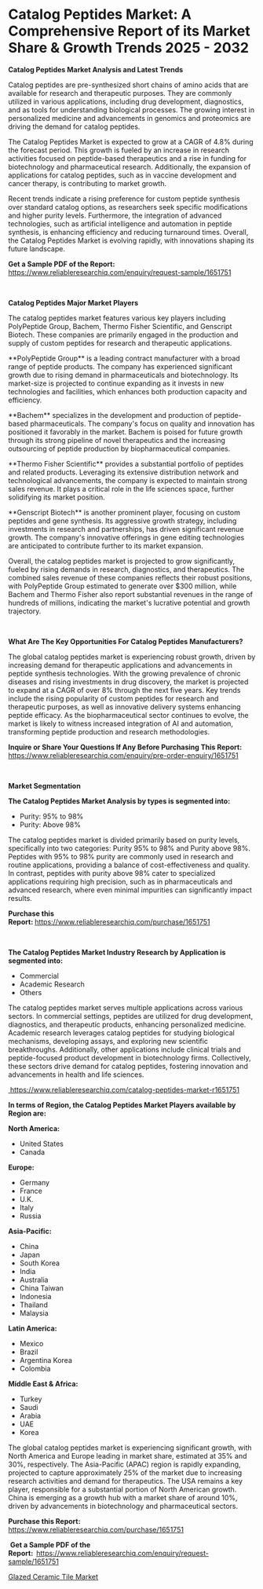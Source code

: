 <p><h1>Catalog Peptides Market: A Comprehensive Report of its Market Share & Growth Trends 2025 - 2032</h1></p><p><strong>Catalog Peptides Market Analysis and Latest Trends</strong></p>
<p><p>Catalog peptides are pre-synthesized short chains of amino acids that are available for research and therapeutic purposes. They are commonly utilized in various applications, including drug development, diagnostics, and as tools for understanding biological processes. The growing interest in personalized medicine and advancements in genomics and proteomics are driving the demand for catalog peptides. </p><p>The Catalog Peptides Market is expected to grow at a CAGR of 4.8% during the forecast period. This growth is fueled by an increase in research activities focused on peptide-based therapeutics and a rise in funding for biotechnology and pharmaceutical research. Additionally, the expansion of applications for catalog peptides, such as in vaccine development and cancer therapy, is contributing to market growth. </p><p>Recent trends indicate a rising preference for custom peptide synthesis over standard catalog options, as researchers seek specific modifications and higher purity levels. Furthermore, the integration of advanced technologies, such as artificial intelligence and automation in peptide synthesis, is enhancing efficiency and reducing turnaround times. Overall, the Catalog Peptides Market is evolving rapidly, with innovations shaping its future landscape.</p></p>
<p><strong>Get a Sample PDF of the Report:&nbsp;</strong> <a href="https://www.reliableresearchiq.com/enquiry/request-sample/1651751?utm_campaign=3099&utm_medium=2&utm_source=Github&utm_content=ia&utm_term=31032025&utm_id=catalog-peptides">https://www.reliableresearchiq.com/enquiry/request-sample/1651751</a></p>
<p>&nbsp;</p>
<p><strong>Catalog Peptides Major Market Players</strong></p>
<p><p>The catalog peptides market features various key players including PolyPeptide Group, Bachem, Thermo Fisher Scientific, and Genscript Biotech. These companies are primarily engaged in the production and supply of custom peptides for research and therapeutic applications.</p><p>**PolyPeptide Group** is a leading contract manufacturer with a broad range of peptide products. The company has experienced significant growth due to rising demand in pharmaceuticals and biotechnology. Its market-size is projected to continue expanding as it invests in new technologies and facilities, which enhances both production capacity and efficiency.</p><p>**Bachem** specializes in the development and production of peptide-based pharmaceuticals. The company's focus on quality and innovation has positioned it favorably in the market. Bachem is poised for future growth through its strong pipeline of novel therapeutics and the increasing outsourcing of peptide production by biopharmaceutical companies.</p><p>**Thermo Fisher Scientific** provides a substantial portfolio of peptides and related products. Leveraging its extensive distribution network and technological advancements, the company is expected to maintain strong sales revenue. It plays a critical role in the life sciences space, further solidifying its market position.</p><p>**Genscript Biotech** is another prominent player, focusing on custom peptides and gene synthesis. Its aggressive growth strategy, including investments in research and partnerships, has driven significant revenue growth. The company's innovative offerings in gene editing technologies are anticipated to contribute further to its market expansion.</p><p>Overall, the catalog peptides market is projected to grow significantly, fueled by rising demands in research, diagnostics, and therapeutics. The combined sales revenue of these companies reflects their robust positions, with PolyPeptide Group estimated to generate over $300 million, while Bachem and Thermo Fisher also report substantial revenues in the range of hundreds of millions, indicating the market's lucrative potential and growth trajectory.</p></p>
<p>&nbsp;</p>
<p><strong>What Are The Key Opportunities For Catalog Peptides Manufacturers?</strong></p>
<p><p>The global catalog peptides market is experiencing robust growth, driven by increasing demand for therapeutic applications and advancements in peptide synthesis technologies. With the growing prevalence of chronic diseases and rising investments in drug discovery, the market is projected to expand at a CAGR of over 8% through the next five years. Key trends include the rising popularity of custom peptides for research and therapeutic purposes, as well as innovative delivery systems enhancing peptide efficacy. As the biopharmaceutical sector continues to evolve, the market is likely to witness increased integration of AI and automation, transforming peptide production and research methodologies.</p></p>
<p><strong>Inquire or Share Your Questions If Any Before Purchasing This Report:</strong> <a href="https://www.reliableresearchiq.com/enquiry/pre-order-enquiry/1651751?utm_campaign=3099&utm_medium=2&utm_source=Github&utm_content=ia&utm_term=31032025&utm_id=catalog-peptides">https://www.reliableresearchiq.com/enquiry/pre-order-enquiry/1651751</a></p>
<p>&nbsp;</p>
<p><strong>Market Segmentation</strong></p>
<p><strong>The Catalog Peptides Market Analysis by types is segmented into:</strong></p>
<p><ul><li>Purity: 95% to 98%</li><li>Purity: Above 98%</li></ul></p>
<p><p>The catalog peptides market is divided primarily based on purity levels, specifically into two categories: Purity 95% to 98% and Purity above 98%. Peptides with 95% to 98% purity are commonly used in research and routine applications, providing a balance of cost-effectiveness and quality. In contrast, peptides with purity above 98% cater to specialized applications requiring high precision, such as in pharmaceuticals and advanced research, where even minimal impurities can significantly impact results.</p></p>
<p><strong>Purchase this Report:&nbsp;</strong><a href="https://www.reliableresearchiq.com/purchase/1651751?utm_campaign=3099&utm_medium=2&utm_source=Github&utm_content=ia&utm_term=31032025&utm_id=catalog-peptides">https://www.reliableresearchiq.com/purchase/1651751</a></p>
<p>&nbsp;</p>
<p><strong>The Catalog Peptides Market Industry Research by Application is segmented into:</strong></p>
<p><ul><li>Commercial</li><li>Academic Research</li><li>Others</li></ul></p>
<p><p>The catalog peptides market serves multiple applications across various sectors. In commercial settings, peptides are utilized for drug development, diagnostics, and therapeutic products, enhancing personalized medicine. Academic research leverages catalog peptides for studying biological mechanisms, developing assays, and exploring new scientific breakthroughs. Additionally, other applications include clinical trials and peptide-focused product development in biotechnology firms. Collectively, these sectors drive demand for catalog peptides, fostering innovation and advancements in health and life sciences.</p></p>
<p><a href="https://www.reliableresearchiq.com/catalog-peptides-market-r1651751?utm_campaign=3099&utm_medium=2&utm_source=Github&utm_content=ia&utm_term=31032025&utm_id=catalog-peptides">&nbsp;https://www.reliableresearchiq.com/catalog-peptides-market-r1651751</a></p>
<p><strong>In terms of Region, the Catalog Peptides Market Players available by Region are:</strong></p>
<p>
    <p> <strong> North America: </strong>
        <ul>
            <li>United States</li>
            <li>Canada</li>
        </ul>
        </p> 
    <p> <strong> Europe: </strong>
        <ul>
            <li>Germany</li>
            <li>France</li>
            <li>U.K.</li>
            <li>Italy</li>
            <li>Russia</li>
        </ul>
        </p> 
    <p> <strong> Asia-Pacific: </strong>
        <ul>
            <li>China</li>
            <li>Japan</li>
            <li>South Korea</li>
            <li>India</li>
            <li>Australia</li>
            <li>China Taiwan</li>
            <li>Indonesia</li>
            <li>Thailand</li>
            <li>Malaysia</li>
        </ul>
        </p> 
    <p> <strong> Latin America: </strong>
        <ul>
            <li>Mexico</li>
            <li>Brazil</li>
            <li>Argentina Korea</li>
            <li>Colombia</li>
        </ul>
        </p> 
    <p> <strong> Middle East & Africa: </strong>
        <ul>
            <li>Turkey</li>
            <li>Saudi</li>
            <li>Arabia</li>
            <li>UAE</li>
            <li>Korea</li>
        </ul>
    </p>
    </p>
<p><p>The global catalog peptides market is experiencing significant growth, with North America and Europe leading in market share, estimated at 35% and 30%, respectively. The Asia-Pacific (APAC) region is rapidly expanding, projected to capture approximately 25% of the market due to increasing research activities and demand for therapeutics. The USA remains a key player, responsible for a substantial portion of North American growth. China is emerging as a growth hub with a market share of around 10%, driven by advancements in biotechnology and pharmaceutical sectors.</p></p>
<p><strong>Purchase this Report: </strong><a href="https://www.reliableresearchiq.com/purchase/1651751?utm_campaign=3099&utm_medium=2&utm_source=Github&utm_content=ia&utm_term=31032025&utm_id=catalog-peptides">https://www.reliableresearchiq.com/purchase/1651751</a></p>
<p>&nbsp;<strong>Get a Sample PDF of the Report:&nbsp;&nbsp;</strong><a href="https://www.reliableresearchiq.com/enquiry/request-sample/1651751?utm_campaign=3099&utm_medium=2&utm_source=Github&utm_content=ia&utm_term=31032025&utm_id=catalog-peptides">https://www.reliableresearchiq.com/enquiry/request-sample/1651751</a></p>
<p><strong></strong></p>
<p><p><a href="https://github.com/plawragarile/Market-Research-Report-List-1/blob/main/glazed-ceramic-tile-market.md?utm_campaign=3099&utm_medium=2&utm_source=Github&utm_content=ia&utm_term=31032025&utm_id=catalog-peptides">Glazed Ceramic Tile Market</a></p></p>